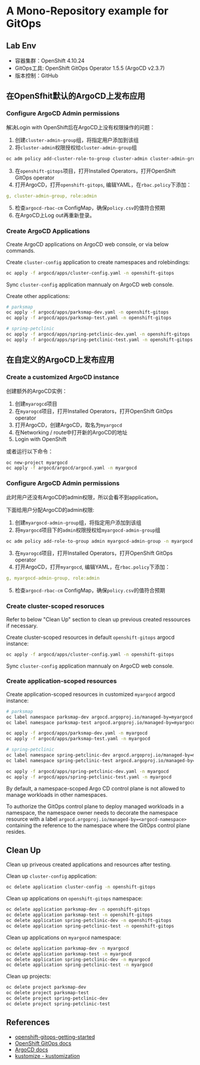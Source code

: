 # A Mono-Repository example for GitOps

## Lab Env

- 容器集群：OpenShift 4.10.24
- GitOps工具: OpenShift GitOps Operator 1.5.5 (ArgoCD v2.3.7)
- 版本控制：GitHub

## 在OpenSfhit默认的ArgoCD上发布应用

### Configure ArgoCD Admin permissions

解决Login with OpenShift后在ArgoCD上没有权限操作的问题：
1. 创建`cluster-admin-group`组，将指定用户添加到该组
2. 将`cluster-admin`权限授权给`cluster-admin-group`组
```bash
oc adm policy add-cluster-role-to-group cluster-admin cluster-admin-group
```
3. 在`openshift-gitops`项目，打开Installed Operators，打开OpenShift GitOps operator
4. 打开ArgoCD，打开`openshift-gitops`, 编辑YAML，在`rbac.policy`下添加：
```yaml
g, cluster-admin-group, role:admin
```
5. 检查`argocd-rbac-cm` ConfigMap，确保`policy.csv`的值符合预期
6. 在ArgoCD上Log out再重新登录。

### Create ArgoCD Applications

Create ArgoCD applications on ArgoCD web console, or via below commands.

Create `cluster-config` application to create namespaces and rolebindings:

```bash
oc apply -f argocd/apps/cluster-config.yaml -n openshift-gitops
```

Sync `cluster-config` application mannualy on ArgoCD web console.

Create other applications:

```bash
# parksmap
oc apply -f argocd/apps/parksmap-dev.yaml -n openshift-gitops
oc apply -f argocd/apps/parksmap-test.yaml -n openshift-gitops

# spring-petclinic
oc apply -f argocd/apps/spring-petclinic-dev.yaml -n openshift-gitops
oc apply -f argocd/apps/spring-petclinic-test.yaml -n openshift-gitops
```

## 在自定义的ArgoCD上发布应用

### Create a customized ArgoCD instance

创建额外的ArgoCD实例：
1. 创建`myarogcd`项目
2. 在`myarogcd`项目，打开Installed Operators，打开OpenShift GitOps operator
3. 打开ArgoCD，创建ArgoCD，取名为`myargocd`
4. 在Networking / route中打开新的ArgoCD的地址
5. Login with OpenShift

或者运行以下命令：
```bash
oc new-project myargocd
oc apply -f argocd/argocd/argocd.yaml -n myargocd
```

### Configure ArgoCD Admin permissions

此时用户还没有ArgoCD的admin权限，所以会看不到application。

下面给用户分配ArgoCD的admin权限:
1. 创建`myargocd-admin-group`组，将指定用户添加到该组
2. 将`myargocd`项目下的`admin`权限授权给`myargocd-admin-group`组
```bash
oc adm policy add-role-to-group admin myargocd-admin-group -n myargocd
```
3. 在`myarogcd`项目，打开Installed Operators，打开OpenShift GitOps operator
4. 打开ArgoCD，打开`myargocd`, 编辑YAML，在`rbac.policy`下添加：
```yaml
g, myargocd-admin-group, role:admin
```
5. 检查`argocd-rbac-cm` ConfigMap，确保`policy.csv`的值符合预期

### Create cluster-scoped resoruces
Refer to below "Clean Up" section to clean up previous created ressources if necessary.

Create cluster-scoped resources in default `openshift-gitops` argocd instance:

```bash
oc apply -f argocd/apps/cluster-config.yaml -n openshift-gitops
```

Sync `cluster-config` application mannualy on ArgoCD web console.

### Create application-scoped resources
Create application-scoped resources in customized `myargocd` argocd instance:
```bash
# parksmap
oc label namespace parksmap-dev argocd.argoproj.io/managed-by=myargocd
oc label namespace parksmap-test argocd.argoproj.io/managed-by=myargocd

oc apply -f argocd/apps/parksmap-dev.yaml -n myargocd
oc apply -f argocd/apps/parksmap-test.yaml -n myargocd

# spring-petclinic
oc label namespace spring-petclinic-dev argocd.argoproj.io/managed-by=myargocd
oc label namespace spring-petclinic-test argocd.argoproj.io/managed-by=myargocd

oc apply -f argocd/apps/spring-petclinic-dev.yaml -n myargocd
oc apply -f argocd/apps/spring-petclinic-test.yaml -n myargocd
```

By default, a namespace-scoped Argo CD control plane is not allowed to manage workloads in other namespaces.

To authorize the GitOps control plane to deploy managed workloads in a namespace, the namespace owner needs to decorate the namespace resource with a label `argocd.argoproj.io/managed-by=<argocd-namespace>` containing the reference to the namespace where the GitOps control plane resides.

## Clean Up

Clean up priveous created applications and resources after testing.

Clean up `cluster-config` application:
```bash
oc delete application cluster-config -n openshift-gitops
```

Clean up applications on `openshift-gitops` namespace:
```bash
oc delete application parksmap-dev -n openshift-gitops
oc delete application parksmap-test -n openshift-gitops
oc delete application spring-petclinic-dev -n openshift-gitops
oc delete application spring-petclinic-test -n openshift-gitops
```

Clean up applications on `myargocd` namespace:
```bash
oc delete application parksmap-dev -n myargocd
oc delete application parksmap-test -n myargocd
oc delete application spring-petclinic-dev -n myargocd
oc delete application spring-petclinic-test -n myargocd
```

Clean up projects:
```bash
oc delete project parksmap-dev
oc delete project parksmap-test
oc delete project spring-petclinic-dev
oc delete project spring-petclinic-test
```


## References

- [openshift-gitops-getting-started](https://github.com/redhat-developer/openshift-gitops-getting-started)
- [OpenShift GitOps docs](https://access.redhat.com/documentation/en-us/openshift_container_platform/4.10/html/cicd/gitops#understanding-openshift-gitops)
- [ArgoCD docs](https://argo-cd.readthedocs.io/)
- [kustomize - kustomization](https://kubectl.docs.kubernetes.io/references/kustomize/kustomization/)